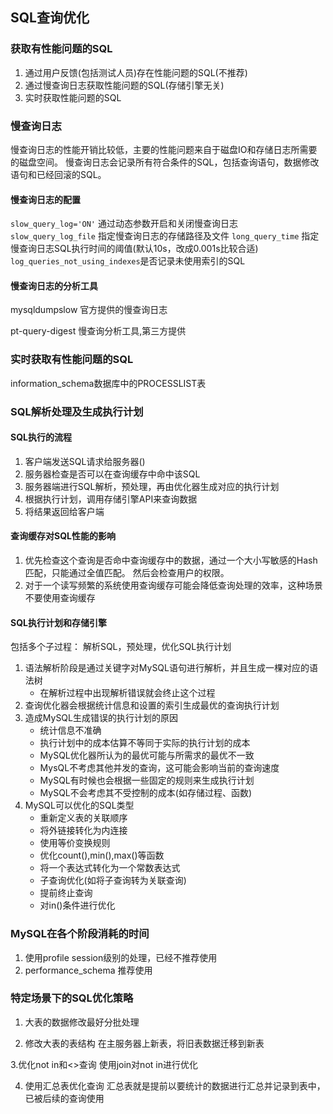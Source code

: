 ## SQL查询优化
### 获取有性能问题的SQL
1. 通过用户反馈(包括测试人员)存在性能问题的SQL(不推荐)
2. 通过慢查询日志获取性能问题的SQL(存储引擎无关)
3. 实时获取性能问题的SQL

### 慢查询日志
慢查询日志的性能开销比较低，主要的性能问题来自于磁盘IO和存储日志所需要的磁盘空间。
慢查询日志会记录所有符合条件的SQL，包括查询语句，数据修改语句和已经回滚的SQL。

#### 慢查询日志的配置
`slow_query_log='ON'` 通过动态参数开启和关闭慢查询日志   
`slow_query_log_file` 指定慢查询日志的存储路径及文件
`long_query_time` 指定慢查询日志SQL执行时间的阈值(默认10s，改成0.001s比较合适)
`log_queries_not_using_indexes`是否记录未使用索引的SQL

#### 慢查询日志的分析工具
mysqldumpslow 官方提供的慢查询日志

pt-query-digest 慢查询分析工具,第三方提供

### 实时获取有性能问题的SQL
information_schema数据库中的PROCESSLIST表

### SQL解析处理及生成执行计划
#### SQL执行的流程
1. 客户端发送SQL请求给服务器()
2. 服务器检查是否可以在查询缓存中命中该SQL
3. 服务器端进行SQL解析，预处理，再由优化器生成对应的执行计划
4. 根据执行计划，调用存储引擎API来查询数据
5. 将结果返回给客户端

#### 查询缓存对SQL性能的影响
1. 优先检查这个查询是否命中查询缓存中的数据，通过一个大小写敏感的Hash匹配，只能通过全值匹配。
然后会检查用户的权限。
2. 对于一个读写频繁的系统使用查询缓存可能会降低查询处理的效率，这种场景不要使用查询缓存

#### SQL执行计划和存储引擎
包括多个子过程：
解析SQL，预处理，优化SQL执行计划
1. 语法解析阶段是通过关键字对MySQL语句进行解析，并且生成一棵对应的语法树
    * 在解析过程中出现解析错误就会终止这个过程
2. 查询优化器会根据统计信息和设置的索引生成最优的查询执行计划
3. 造成MySQL生成错误的执行计划的原因
    * 统计信息不准确
    * 执行计划中的成本估算不等同于实际的执行计划的成本
    * MySQL优化器所认为的最优可能与所需求的最优不一致
    * MysQL不考虑其他并发的查询，这可能会影响当前的查询速度
    * MySQL有时候也会根据一些固定的规则来生成执行计划
    * MySQL不会考虑其不受控制的成本(如存储过程、函数)
4. MySQL可以优化的SQL类型
    * 重新定义表的关联顺序
    * 将外链接转化为内连接
    * 使用等价变换规则
    * 优化count(),min(),max()等函数
    * 将一个表达式转化为一个常数表达式
    * 子查询优化(如将子查询转为关联查询)
    * 提前终止查询
    * 对in()条件进行优化
    
### MySQL在各个阶段消耗的时间
1. 使用profile
session级别的处理，已经不推荐使用
2. performance_schema 
推荐使用

### 特定场景下的SQL优化策略
1. 大表的数据修改最好分批处理

2. 修改大表的表结构
在主服务器上新表，将旧表数据迁移到新表

3.优化not in和<>查询
使用join对not in进行优化

4. 使用汇总表优化查询
汇总表就是提前以要统计的数据进行汇总并记录到表中，已被后续的查询使用
